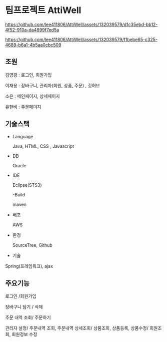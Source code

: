 # 팀프로젝트 AttiWell




https://github.com/lee411806/AttiWell/assets/132039579/d1c35ebd-bb12-4f52-910a-da4899f7ed5a




https://github.com/lee411806/AttiWell/assets/132039579/f1bebe65-c325-4689-b6a1-4b5aa0cbc509




## 조원
김영광 : 로그인, 회원가입

이재용 : 장바구니, 관리자(회원, 상품, 주문) , 깃허브

  소은 : 메인페이지, 상세페이지
  
유한비 : 주문페이지


 ## 기술스택

 
- Language


   Java, HTML, CSS , Javascript

  
- DB


  Oracle



- IDE


  Eclipse(STS3)


  -Build


  maven


- 배포


  AWS


 - 환경


     SourceTree, Github


- 기술

  
 Spring(프레임워크), ajax



  
## 주요기능

 로그인 /회원가입


 장바구니 담기 / 삭제


 주문 내역 조회/ 주문하기


관리자 설정/  주문내역 조회, 주문내역 상세조회/ 상품조회, 상품등록, 상품수정/  회원조회, 회원정보 수정
  
